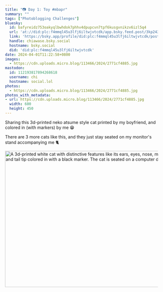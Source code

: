 ```yaml
---
title: "📷 Day 1: Toy #mbapr"
summary: ""
tags: ["Photoblogging Challenges"]
bluesky:
  id: bafyreidz753oakyqlbwhdok7phhv4dpupcvn7tpf6kusgvnikzv6izl5q4
  url: 'at://did:plc:f4mmql45u3lfj6iltwjvtcdk/app.bsky.feed.post/3kp243kfesl22'
  link: 'https://bsky.app/profile/did:plc:f4mmql45u3lfj6iltwjvtcdk/post/3kp243kfesl22'
  handle: chiawase.bsky.social
  hostname: bsky.social
  did: 'did:plc:f4mmql45u3lfj6iltwjvtcdk'
date: 2024-04-01T11:22:58+0800
images:
  - https://cdn.uploads.micro.blog/113466/2024/2771cf4885.jpg
mastodon:
  id: 112193817894268618
  username: chi
  hostname: social.lol
photos:
  - https://cdn.uploads.micro.blog/113466/2024/2771cf4885.jpg
photos_with_metadata:
- url: https://cdn.uploads.micro.blog/113466/2024/2771cf4885.jpg
  width: 600
  height: 450
---
```


Sharing this 3d-printed neko atsume style cat printed by my boyfriend, and colored in (with markers) by me 😁

There are 3 more cats like this, and they just stay seated on my monitor's stand accompanying me 🐈

<img src="/img/uploads/2024/2771cf4885.jpg" width="600" height="450" alt="A 3d-printed white cat with distinctive features like its ears, eyes, nose, mouth, paws, and tail tip colored in with a black marker. The cat is seated on a computer deskmat.">
